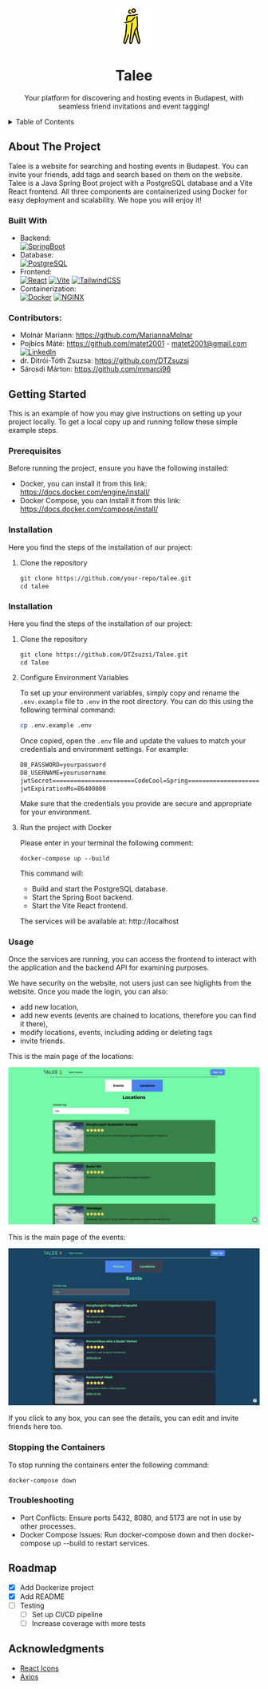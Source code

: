 <!-- PROJECT LOGO -->
<br />
<div align="center">
  <a>
    <img src="pictures/logo.svg" alt="Logo" width="80" height="80">
  </a>
<h1 align="center">Talee</h1>

  <p align="center">
    Your platform for discovering and hosting events in Budapest, with seamless friend invitations and event tagging!
</p>
</div>

<!-- TABLE OF CONTENTS -->
<details>
  <summary>Table of Contents</summary>
  <ol>
    <li>
      <a href="#about-the-project">About The Project</a>
      <ul>
        <li><a href="#built-with">Built With</a></li>
      </ul>
    </li>
    <li><a href="#contributors">Contributors</a></li>
    <li>
      <a href="#getting-started">Getting Started</a>
      <ul>
        <li><a href="#prerequisites">Prerequisites</a></li>
        <li><a href="#installation">Installation</a></li>
      </ul>
    </li>
    <li><a href="#usage">Usage</a></li>
    <li><a href="#stopping the containers">Stopping the Containers</a></li>
    <li><a href="#troubleshooting">Troubleshooting</a></li>
    <li><a href="#roadmap">Roadmap</a></li>
    <li><a href="#acknowledgments">Acknowledgments</a></li>
  </ol>
</details>

<!-- ABOUT THE PROJECT -->
## About The Project
Talee is a website for searching and hosting events in Budapest.
You can invite your friends, add tags and search based on them on the website.
Talee is a Java Spring Boot project with a PostgreSQL database and a Vite React frontend. 
All three components are containerized using Docker for easy deployment and scalability.
We hope you will enjoy it!

### Built With
- Backend:   
  [![SpringBoot][SpringBoot]][SpringBoot-url]
- Database:  
  [![PostgreSQL][PostgreSQL]][PostgreSQL-url]
- Frontend:  
  [![React][React.js]][React-url] 
  [![Vite][Vite]][Vite-url] 
  [![TailwindCSS][TailwindCSS]][TailwindCSS-url]
- Containerization:  
  [![Docker][Docker]][Docker-url]
  [![NGINX][NGINX]][NGINX-url]

### Contributors:

- Molnár Mariann: https://github.com/MariannaMolnar
- Pojbics Máté: https://github.com/matet2001 - matet2001@gmail.com  
  [![LinkedIn][linkedin-shield]][linkedin-url]
- dr. Ditrói-Tóth Zsuzsa: https://github.com/DTZsuzsi
- Sárosdi Márton: https://github.com/mmarci96


<!-- GETTING STARTED -->
## Getting Started

This is an example of how you may give instructions on setting up your project locally.
To get a local copy up and running follow these simple example steps.

### Prerequisites

Before running the project, ensure you have the following installed:
- Docker, you can install it from this link: https://docs.docker.com/engine/install/
- Docker Compose, you can install it from this link: https://docs.docker.com/compose/install/

### Installation

Here you find the steps of the installation of our project:
1. Clone the repository
    ```
    git clone https://github.com/your-repo/talee.git
    cd talee
    ```

### Installation

Here you find the steps of the installation of our project:
1. Clone the repository
    ```
    git clone https://github.com/DTZsuzsi/Talee.git
    cd Talee
    ```

2. Configure Environment Variables

   To set up your environment variables, simply copy and rename the `.env.example` file to `.env` in the root directory. You can do this using the following terminal command:

    ```bash
    cp .env.example .env
    ```

   Once copied, open the `.env` file and update the values to match your credentials and environment settings. For example:

    ```plaintext
    DB_PASSWORD=yourpassword
    DB_USERNAME=yourusername
    jwtSecret=======================CodeCool=Spring===========================
    jwtExpirationMs=86400000
    ```

   Make sure that the credentials you provide are secure and appropriate for your environment.


3. Run the project with Docker

   Please enter in your terminal the following comment:
    ````
    docker-compose up --build
    ````

   This command will:
    - Build and start the PostgreSQL database.
    - Start the Spring Boot backend.
    - Start the Vite React frontend.

   The services will be available at:
   http://localhost

### Usage

Once the services are running, you can access the frontend to interact with the application and the backend API for examining purposes.

We have security on the website, not users just can see higlights from the website. Once you made the login, you can also:
- add new location,
- add new events (events are chained to locations, therefore you can find it there),
- modify locations, events, including adding or deleting tags
- invite friends.

This is the main page of the locations: 

![Website Location Screenshot](pictures/ScreenshotLocations.png)


This is the main page of the events: 

![Website Event Screenshot](pictures/ScreenshotEvents.png)

If you click to any box, you can see the details, you can edit and invite friends here too. 



### Stopping the Containers

To stop running  the containers enter the following command:
````
docker-compose down
````

### Troubleshooting

- Port Conflicts:
Ensure ports 5432, 8080, and 5173 are not in use by other processes.
- Docker Compose Issues:
Run docker-compose down and then docker-compose up --build to restart services.

<!-- ROADMAP -->
## Roadmap

- [x] Add Dockerize project
- [x] Add README
- [ ] Testing
    - [ ] Set up CI/CD pipeline
    - [ ] Increase coverage with more tests

<!-- ACKNOWLEDGMENTS -->
## Acknowledgments

* [React Icons](https://react-icons.github.io/react-icons/search)
* [Axios](https://axios-http.com/docs/intro)

[SpringBoot]: https://img.shields.io/badge/Spring%20Boot-6DB33F?style=for-the-badge&logo=springboot&logoColor=white
[SpringBoot-url]: https://spring.io/projects/spring-boot

[PostgreSQL]: https://img.shields.io/badge/PostgreSQL-336791?style=for-the-badge&logo=postgresql&logoColor=white
[PostgreSQL-url]: https://www.postgresql.org/

[React.js]: https://img.shields.io/badge/React-20232A?style=for-the-badge&logo=react&logoColor=61DAFB
[React-url]: https://reactjs.org/

[Vite]: https://img.shields.io/badge/Vite-646CFF?style=for-the-badge&logo=vite&logoColor=white
[Vite-url]: https://vitejs.dev/

[TailwindCSS]: https://img.shields.io/badge/TailwindCSS-06B6D4?style=for-the-badge&logo=tailwindcss&logoColor=white
[TailwindCSS-url]: https://tailwindcss.com/

[Docker]: https://img.shields.io/badge/Docker-2496ED?style=for-the-badge&logo=docker&logoColor=white
[Docker-url]: https://www.docker.com/

[NGINX]: https://img.shields.io/badge/NGINX-009639?style=for-the-badge&logo=nginx&logoColor=white
[NGINX-url]: https://nginx.org/

[linkedin-shield]: https://img.shields.io/badge/-LinkedIn-black.svg?style=for-the-badge&logo=linkedin&colorB=555
[linkedin-url]: https://www.linkedin.com/in/m%C3%A1t%C3%A9-pojbics/
